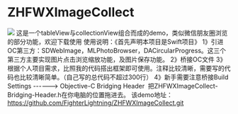 # ZHFWXImageCollect
![](./ZHFWXImageCollect/1.gif)
这是一个tableView与collectionView组合而成的demo，类似微信朋友圈浏览的部分功能，欢迎下载使用
 使用说明：《首先声明本项目是Swift项目》
1》引进OC第三方：SDWebImage，MLPhotoBrowser，DACircularProgress。这三个第三方主要实现图片点击浏览缩放功能，及图片保存功能。
2》桥接OC文件
3》根据个人项目需求，比照我的代码搭出框架即可使用。注释比较清晰，需要写的代码也比较清晰简单。（自己写的总代码不超过300行）
4》新手需要注意桥接Build Settings ------> Objective-C Bridging Header  把ZHFWXImageCollect-Bridging-Header.h在你电脑的位置拖进去。
该demo地址：https://github.com/FighterLightning/ZHFWXImageCollect.git
